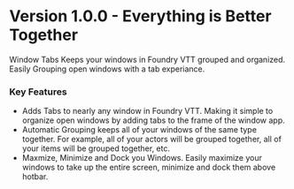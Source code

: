 # Version 1.0.0 - Everything is Better Together
Window Tabs Keeps your windows in Foundry VTT grouped and organized. Easily Grouping open windows with a tab experiance.

### Key Features
- Adds Tabs to nearly any window in Foundry VTT. Making it simple to organize open windows by adding tabs to the frame of the window app.
- Automatic Grouping keeps all of your windows of the same type together. For example, all of your actors will be grouped together, all of your items will be grouped together, etc.
- Maxmize, Minimize and Dock you Windows. Easily maximize your windows to take up the entire screen, minimize and dock them above hotbar.
